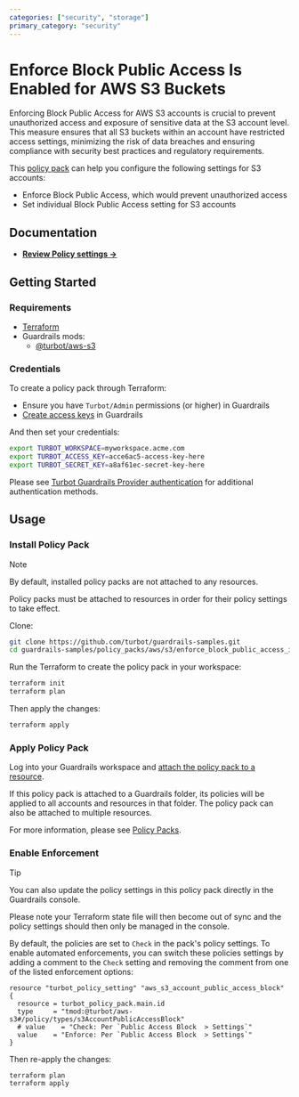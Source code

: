 ```yaml
---
categories: ["security", "storage"]
primary_category: "security"
---
```


# Enforce Block Public Access Is Enabled for AWS S3 Buckets

Enforcing Block Public Access for AWS S3 accounts is crucial to prevent unauthorized access and exposure of sensitive data at the S3 account level. This measure ensures that all S3 buckets within an account have restricted access settings, minimizing the risk of data breaches and ensuring compliance with security best practices and regulatory requirements.

This [policy pack](https://turbot.com/guardrails/docs/concepts/policy-packs) can help you configure the following settings for S3 accounts:

- Enforce Block Public Access, which would prevent unauthorized access
- Set individual Block Public Access setting for S3 accounts

## Documentation

- **[Review Policy settings →](https://hub.guardrails.turbot.com/policy-packs/aws_s3_enforce_block_public_access_is_enabled_for_accounts/settings)**

## Getting Started

### Requirements

- [Terraform](https://developer.hashicorp.com/terraform/install)
- Guardrails mods:
  - [@turbot/aws-s3](https://hub.guardrails.turbot.com/mods/aws/mods/aws-s3)

### Credentials

To create a policy pack through Terraform:

- Ensure you have `Turbot/Admin` permissions (or higher) in Guardrails
- [Create access keys](https://turbot.com/guardrails/docs/guides/iam/access-keys#generate-a-new-guardrails-api-access-key) in Guardrails

And then set your credentials:

```sh
export TURBOT_WORKSPACE=myworkspace.acme.com
export TURBOT_ACCESS_KEY=acce6ac5-access-key-here
export TURBOT_SECRET_KEY=a8af61ec-secret-key-here
```

Please see [Turbot Guardrails Provider authentication](https://registry.terraform.io/providers/turbot/turbot/latest/docs#authentication) for additional authentication methods.

## Usage

### Install Policy Pack

> [!NOTE]
> By default, installed policy packs are not attached to any resources.
>
> Policy packs must be attached to resources in order for their policy settings to take effect.

Clone:

```sh
git clone https://github.com/turbot/guardrails-samples.git
cd guardrails-samples/policy_packs/aws/s3/enforce_block_public_access_is_enabled_for_accounts
```

Run the Terraform to create the policy pack in your workspace:

```sh
terraform init
terraform plan
```

Then apply the changes:

```sh
terraform apply
```

### Apply Policy Pack

Log into your Guardrails workspace and [attach the policy pack to a resource](https://turbot.com/guardrails/docs/guides/policy-packs#attach-a-policy-pack-to-a-resource).

If this policy pack is attached to a Guardrails folder, its policies will be applied to all accounts and resources in that folder. The policy pack can also be attached to multiple resources.

For more information, please see [Policy Packs](https://turbot.com/guardrails/docs/concepts/policy-packs).

### Enable Enforcement

> [!TIP]
> You can also update the policy settings in this policy pack directly in the Guardrails console.
>
> Please note your Terraform state file will then become out of sync and the policy settings should then only be managed in the console.

By default, the policies are set to `Check` in the pack's policy settings. To enable automated enforcements, you can switch these policies settings by adding a comment to the `Check` setting and removing the comment from one of the listed enforcement options:

```hcl
resource "turbot_policy_setting" "aws_s3_account_public_access_block" {
  resource = turbot_policy_pack.main.id
  type     = "tmod:@turbot/aws-s3#/policy/types/s3AccountPublicAccessBlock"
  # value    = "Check: Per `Public Access Block  > Settings`"
  value    = "Enforce: Per `Public Access Block  > Settings`"
}
```

Then re-apply the changes:

```sh
terraform plan
terraform apply
```
